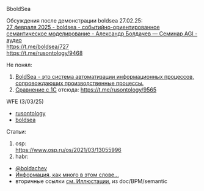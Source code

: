 BboldSea

Обсуждения после демонстрации boldsea 27.02.25:  
[27 февраля 2025 - boldsea - событийно-ориентированное семантическое моделирование - Александр Болдачев — Семинар AGI - аудио](https://github.com/agirussia/agirussia.github.io/blob/main/workshops/2025/28_February_2025_Boldsea_event_driven_semantic_modeling_Alexander.md)  
https://t.me/boldsea/727  
https://t.me/rusontology/9468

Не понял:  
1. [BoldSea - это система автоматизации информационных процессов, сопровождающих производственные процессы.](https://t.me/boldsea/755)
2. [Сравнение с 1С](https://t.me/rusontology/9565) отсюда: https://t.me/rusontology/9565  

WFE (3/03/25)
- [rusontology](https://t.me/rusontology/9569)
- [boldsea](https://t.me/boldsea/772)

Статьи:  
1. osp:  
https://www.osp.ru/os/2021/03/13055996
2. habr:
- [@boldachev](https://habr.com/ru/users/boldachev/)   
- [Информация, как много в этом слове…](https://habr.com/ru/articles/713376/)   
- вторичные ссылки [см. Иллюстации](https://github.com/bpmbpm/doc/blob/main/BPM/semantic/README.md#%D0%B8%D0%BB%D0%BB%D1%8E%D1%81%D1%82%D1%80%D0%B0%D1%86%D0%B8%D0%B8), из doc/BPM/semantic
